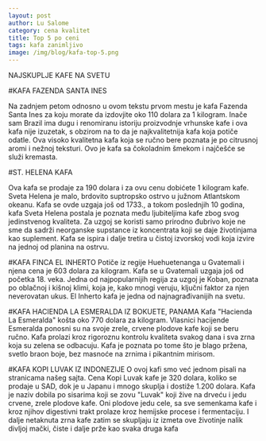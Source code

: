 ```yaml
---
layout: post
author: Lu Salome
category: cena kvalitet
title: Top 5 po ceni
tags: kafa zanimljivo 
image: /img/blog/kafa-top-5.png
---
```


NAJSKUPLJE KAFE NA SVETU

#KAFA FAZENDA SANTA INES

Na zadnjem petom odnosno u ovom tekstu prvom mestu je kafa Fazenda Santa Ines za koju morate da izdovjite oko 110 dolara za 1 kilogram. Inače sam Brazil ima dugu i renomiranu istoriju proizvodnje vrhunske kafe i ova kafa nije izuzetak, s obzirom na to da je najkvalitetnija kafa koja potiče odatle. Ova visoko kvalitetna kafa koja se ručno bere poznata je po citrusnoj aromi i nežnoj teksturi. Ovo je kafa sa čokoladnim šmekom i najčešće se služi kremasta.

#ST. HELENA KAFA

Ova kafa se prodaje za 190 dolara i za ovu cenu dobićete 1 kilogram kafe. Sveta Helena je malo, brdovito suptropsko ostrvo u južnom Atlantskom okeanu. Kafa se ovde uzgaja još od 1733., a tokom poslednjih 10 godina, kafa Sveta Helena postala je poznata među ljubiteljima kafe zbog svog jedinstvenog kvaliteta. Za uzgoj se koristi samo prirodno đubrivo koje ne sme da sadrži neorganske supstance iz koncentrata koji se daje životinjama kao suplement. Kafa se ispira i dalje tretira u čistoj izvorskoj vodi koja izvire na jednoj od planina na ostrvu.

#KAFA FINCA EL INHERTO
Potiče iz regije Huehuetenanga u Gvatemali i njena cena je 603 dolara za kilogram. Kafa se u Gvatemali uzgaja još od početka 18. veka. Jedna od najpopularnijih regija za uzgoj je Koban, poznata po oblačnoj i kišnoj klimi, koja je, kako mnogi veruju, ključni faktor za njen neverovatan ukus. El Inherto kafa je jedna od najnagrađivanijih na svetu.
 
#KAFA HACIENDA LA ESMERALDA IZ BOKUETE, PANAMA
Kafa "Hacienda La Esmeralda" košta oko 770 dolara za kilogram. Vlasnici hacijende Esmeralda ponosni su na svoje zrele, crvene plodove kafe koji se beru ručno. Kafa prolazi kroz rigoroznu kontrolu kvaliteta svakog dana i sva zrna koja su zelena se odbacuju. Kafa je poznata po tome što je blago pržena, svetlo braon boje, bez masnoće na zrnima i pikantnim mirisom.

#KAFA KOPI LUVAK IZ INDONEZIJE
O ovoj kafi smo već jednom pisali na stranicama našeg sajta. Cena Kopi Luvak kafe je 320 dolara, koliko se prodaje u SAD, dok je u Japanu i mnogo skuplja i dostiže 1.200 dolara. Kafa je naziv dobila po sisarima koji se zovu "Luvak" koji žive na drveću i jedu crvene, zrele plodove kafe. Oni plodove jedu cele, sa sve semenkama kafe i kroz njihov digestivni trakt prolaze kroz hemijske procese i fermentaciju. I dalje netaknuta zrna kafe zatim se skupljaju iz izmeta ove životinje nalik divljoj mački, čiste i dalje prže kao svaka druga kafa
